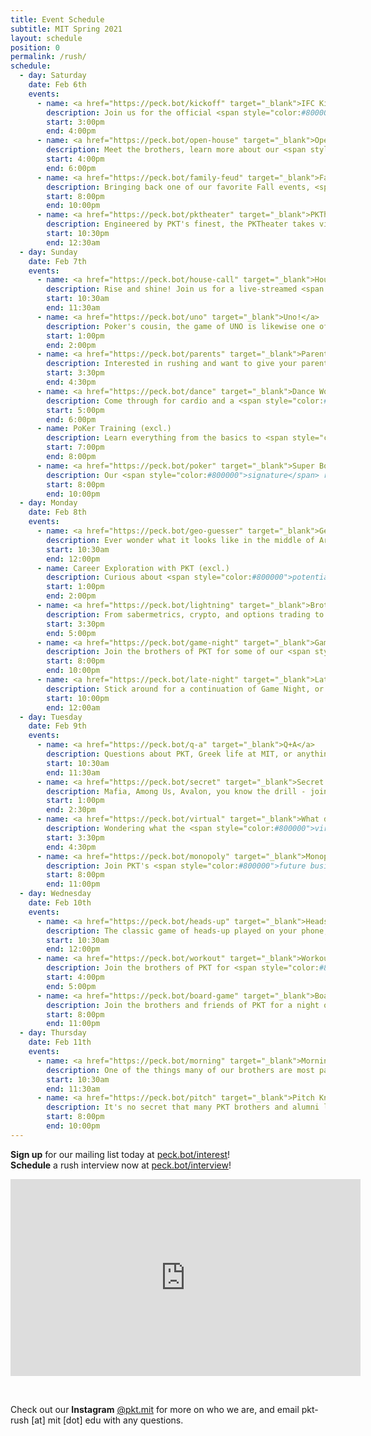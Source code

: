 ```yaml
---
title: Event Schedule
subtitle: MIT Spring 2021
layout: schedule
position: 0
permalink: /rush/
schedule:
  - day: Saturday
    date: Feb 6th
    events:
      - name: <a href="https://peck.bot/kickoff" target="_blank">IFC Kickoff</a>
        description: Join us for the official <span style="color:#800000">start of rush</span> on Gather.town!
        start: 3:00pm
        end: 4:00pm
      - name: <a href="https://peck.bot/open-house" target="_blank">Open House</a>
        description: Meet the brothers, learn more about our <span style="color:#800000">community</span>, and ask us anything you're curious about at the PKT Open House!
        start: 4:00pm
        end: 6:00pm
      - name: <a href="https://peck.bot/family-feud" target="_blank">Family Feud Tournament</a>
        description: Bringing back one of our favorite Fall events, <span style="color:#800000">bigger and better</span> than ever before - Family Feud Night! You're welcome to sign up as a team or as an individual. Do you have what it takes to emerge a champion? <span style="color:#800000">Prizes</span> for winning team.
        start: 8:00pm
        end: 10:00pm
      - name: <a href="https://peck.bot/pktheater" target="_blank">PKTheater</a>
        description: Engineered by PKT's finest, the PKTheater takes virtual watch parties to the <span style="color:#800000">next level</span>. Join us on Gather, wear your favorite hoodie, sit back and enjoy the show!
        start: 10:30pm
        end: 12:30am
  - day: Sunday
    date: Feb 7th
    events:
      - name: <a href="https://peck.bot/house-call" target="_blank">House Call</a>
        description: Rise and shine! Join us for a live-streamed <span style="color:#800000">tour of the PKT house</span> by our Graduate Resident Advisor, who's also a <span style="color:#800000">licensed DJ</span> and might just be spinning tracks in-between.
        start: 10:30am
        end: 11:30am
      - name: <a href="https://peck.bot/uno" target="_blank">Uno!</a>
        description: Poker's cousin, the game of UNO is likewise one of <span style="color:#800000">pure skill</span> - come show the brothers of PKT that you have what it takes to use all your cards, throw down some draw 4's, and emerge <span style="color:#800000">victorious</span>!
        start: 1:00pm
        end: 2:00pm
      - name: <a href="https://peck.bot/parents" target="_blank">Parents Info Session</a>
        description: Interested in rushing and want to give your parents more <span style="color:#800000">information</span> about Greek life at MIT? Then this event is for you! We'll be providing an overview of our community and answering any questions you or your family might have.
        start: 3:30pm
        end: 4:30pm
      - name: <a href="https://peck.bot/dance" target="_blank">Dance Workshop</a>
        description: Come through for cardio and a <span style="color:#800000">good time</span> with some of our more talented brothers and house friends! We'll have moves from salsa, bachata, hip hop and more - absolutely <span style="color:#800000">no experience</span> required.
        start: 5:00pm
        end: 6:00pm
      - name: PoKer Training (excl.)
        description: Learn everything from the basics to <span style="color:#800000">top-tier</span> strategies from our poker sharks before the big tournament!
        start: 7:00pm
        end: 8:00pm
      - name: <a href="https://peck.bot/poker" target="_blank">Super Bowl Poker Tournament</a>
        description: Our <span style="color:#800000">signature</span> rush event - the annual Phi Kappa Theta Poker Tournament! Join the brothers and friends of PKT to play for <span style="color:#800000">prizes</span> like a computer monitor, headphones, and speaker, and stick around to watch the Super Bowl!"
        start: 8:00pm
        end: 10:00pm
  - day: Monday
    date: Feb 8th
    events:
      - name: <a href="https://peck.bot/geo-guesser" target="_blank">Geo Guesser</a>
        description: Ever wonder what it looks like in the middle of Argentina? Or Canada? Come and join the brothers and friends of Phi Kappa Theta to try and guess Google Maps locations based purely on our surroundings, putting our global knowledge and <span style="color:#800000">experiences</span> to the test!
        start: 10:30am
        end: 12:00pm
      - name: Career Exploration with PKT (excl.)
        description: Curious about <span style="color:#800000">potential career paths</span> and the resources upperclassmen have found most useful in college? Join our diverse lineup of brothers pursuing careers in everything from finance and consulting to medicine and engineering to learn more!
        start: 1:00pm
        end: 2:00pm
      - name: <a href="https://peck.bot/lightning" target="_blank">Brother Lightning Talks</a>
        description: From sabermetrics, crypto, and options trading to mental health, film, and rockets, come learn more about our brothers' <span style="color:#800000">diverse interests</span> and backgrounds as we share a bit about each of our favorite topics!
        start: 3:30pm
        end: 5:00pm
      - name: <a href="https://peck.bot/game-night" target="_blank">Game Night</a>
        description: Join the brothers of PKT for some of our <span style="color:#800000">favorite video games</span>, including Warzone, FIFA, League, Minecraft, Fortnite, and more!
        start: 8:00pm
        end: 10:00pm
      - name: <a href="https://peck.bot/late-night" target="_blank">Late Night</a>
        description: Stick around for a continuation of Game Night, or join us for a movie in the <span style="color:#800000">custom-built</span> PKTheater!
        start: 10:00pm
        end: 12:00am
  - day: Tuesday
    date: Feb 9th
    events:
      - name: <a href="https://peck.bot/q-a" target="_blank">Q+A</a>
        description: Questions about PKT, Greek life at MIT, or anything else? Come learn more about our <span style="color:#800000">community</span>, meet our brothers and friends, and ask us <span style="color:#800000">anything</span> you're curious about!
        start: 10:30am
        end: 11:30am
      - name: <a href="https://peck.bot/secret" target="_blank">Secret Hitler</a>
        description: Mafia, Among Us, Avalon, you know the drill - join us to put your <span style="color:#800000">strategic</span> thinking and diplomacy skills to the test as we play Secret Hitler!
        start: 1:00pm
        end: 2:30pm
      - name: <a href="https://peck.bot/virtual" target="_blank">What does virtual PKT look like?</a>
        description: Wondering what the <span style="color:#800000">virtual fraternity experience</span> is like? Come hear from our seniors about what PKT has in store for this spring, and how we <span style="color:#800000">strengthened</span> our brotherhood's bonds this fall."
        start: 3:30pm
        end: 4:30pm
      - name: <a href="https://peck.bot/monopoly" target="_blank">Monopoly Night!</a>
        description: Join PKT's <span style="color:#800000">future business titans</span> for a classic game of Monopoly! Remember, positive cash flows and railroads are key.
        start: 8:00pm
        end: 11:00pm
  - day: Wednesday
    date: Feb 10th
    events:
      - name: <a href="https://peck.bot/heads-up" target="_blank">Heads-up</a>
        description: The classic game of heads-up played on your phone, but over Zoom - what could go wrong? Make sure to hide self view to maintain the integrity of this <span style="color:#800000">highly competitive</span> game grounded in skill.
        start: 10:30am
        end: 12:00pm
      - name: <a href="https://peck.bot/workout" target="_blank">Workout Wednesday</a>
        description: Join the brothers of PKT for <span style="color:#800000">exercise and a good time</span> as Brothers Caleb '22 and Thomas '23 lead us in our weekly *Workout Wednesday!*
        start: 4:00pm
        end: 5:00pm
      - name: <a href="https://peck.bot/board-game" target="_blank">Board Game Night</a>
        description: Join the brothers and friends of PKT for a night of <span style="color:#800000">good vibes</span> and our favorite board games!
        start: 8:00pm
        end: 11:00pm
  - day: Thursday
    date: Feb 11th
    events:
      - name: <a href="https://peck.bot/morning" target="_blank">Morning Coffee</a>
        description: One of the things many of our brothers are most passionate about is their coffee - join us for a refreshing morning of <span style="color:#800000">relaxation</span> to charge up for the day!
        start: 10:30am
        end: 11:30am
      - name: <a href="https://peck.bot/pitch" target="_blank">Pitch KnighT</a>
        description: It's no secret that many PKT brothers and alumni love starting ventures, building products, and solving problems. Come out to try your hand at pitching <span style="color:#800000">bad startup ideas</span> created by our upperclassmen, and maybe leave with the next Uber for \_\_\_!
        start: 8:00pm
        end: 10:00pm
---
```

<p class="text-center"><strong>Sign up</strong> for our mailing list today at <a href="https://peck.bot/interest" target="_blank">peck.bot/interest</a>!<br><strong>Schedule</strong> a rush interview now at <a href="https://peck.bot/interview" target="_blank">peck.bot/interview</a>!
</p>


<p align="center">
  <div class="iframeVideo">
    <iframe width="560" height="315" src="https://www.youtube.com/embed/sKCtAaZgp7E" frameborder="0" allow="accelerometer; autoplay; clipboard-write; encrypted-media; gyroscope; picture-in-picture" allowfullscreen></iframe>
  </div>
</p>
<br>
<p class="text-center">Check out our <strong>Instagram</strong> <a href="https://peck.bot/instagram" target="_blank">@pkt.mit</a> for more on who we are, and email pkt-rush [at] mit [dot] edu with any questions.</p>

<!-- Calendly badge widget begin -->
<link href="https://assets.calendly.com/assets/external/widget.css" rel="stylesheet">
<script src="https://assets.calendly.com/assets/external/widget.js" type="text/javascript"></script>
<script type="text/javascript">Calendly.initBadgeWidget({ url: 'https://calendly.com/pkt-mit/rush-interview?primary_color=800000', text: 'Interview Sign up', color: '#800000', textColor: '#f8d410', branding: true });</script>
<!-- Calendly badge widget end -->

<!-- <p class="text-center">Call <strong>317-PKT-RIDE</strong> for a ride to our house during Rush!</p> -->
